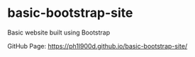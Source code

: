 # basic-bootstrap-site
Basic website built using Bootstrap

GitHub Page: https://ph1l900d.github.io/basic-bootstrap-site/
